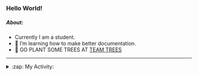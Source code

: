 ### Hello World!

##### About:
- Currently I am a student.
- 🌱 I’m learning how to make better documentation.
- 🌱 GO PLANT SOME TREES AT [TEAM TREES](https://teamtrees.org/)

---
<details>
  <summary>:zap: My Activity:</summary>
  
<!--START_SECTION:waka-->
![Code Time](http://img.shields.io/badge/Code%20Time-1%2C068%20hrs%2048%20mins-blue)

**I'm a Night 🦉** 

```text
🌞 Morning                1725 commits        ███░░░░░░░░░░░░░░░░░░░░░░   10.29 % 
🌆 Daytime                5223 commits        ████████░░░░░░░░░░░░░░░░░   31.15 % 
🌃 Evening                5003 commits        ███████░░░░░░░░░░░░░░░░░░   29.84 % 
🌙 Night                  4817 commits        ███████░░░░░░░░░░░░░░░░░░   28.73 % 
```
📅 **I'm Most Productive on Wednesday** 

```text
Monday                   2422 commits        ████░░░░░░░░░░░░░░░░░░░░░   14.44 % 
Tuesday                  2098 commits        ███░░░░░░░░░░░░░░░░░░░░░░   12.51 % 
Wednesday                3811 commits        ██████░░░░░░░░░░░░░░░░░░░   22.73 % 
Thursday                 2469 commits        ████░░░░░░░░░░░░░░░░░░░░░   14.72 % 
Friday                   1659 commits        ██░░░░░░░░░░░░░░░░░░░░░░░   09.89 % 
Saturday                 1508 commits        ██░░░░░░░░░░░░░░░░░░░░░░░   08.99 % 
Sunday                   2801 commits        ████░░░░░░░░░░░░░░░░░░░░░   16.70 % 
```


📊 **This Week I Spent My Time On** 

```text
🔥 Editors: 
VS Code                  4 hrs 49 mins       █████████████████████████   100.00 % 

🐱‍💻 Projects: 
praise                   2 hrs 17 mins       ████████████░░░░░░░░░░░░░   47.55 % 
gdsc-next-weather-app    1 hr 25 mins        ███████░░░░░░░░░░░░░░░░░░   29.40 % 
CSF22                    1 hr 6 mins         ██████░░░░░░░░░░░░░░░░░░░   23.05 % 
```


 Last Updated on 21/03/2023 16:05:33 UTC
<!--END_SECTION:waka-->
</details>

